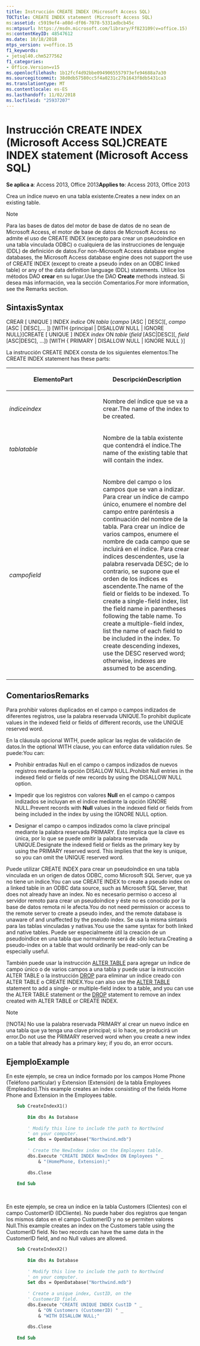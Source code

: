 ```yaml
---
title: Instrucción CREATE INDEX (Microsoft Access SQL)
TOCTitle: CREATE INDEX statement (Microsoft Access SQL)
ms:assetid: c5919ef4-a08d-df06-7078-5331adbcb45c
ms:mtpsurl: https://msdn.microsoft.com/library/Ff823109(v=office.15)
ms:contentKeyID: 48547612
ms.date: 10/18/2018
mtps_version: v=office.15
f1_keywords:
- jetsql40.chm5277562
f1_categories:
- Office.Version=v15
ms.openlocfilehash: 1b12fcf4d92bbe0949065557973efe94688a7a30
ms.sourcegitcommit: 38d0db57580cc5f4a0231c27b1643f8db5431ca3
ms.translationtype: MT
ms.contentlocale: es-ES
ms.lasthandoff: 11/02/2018
ms.locfileid: "25937207"
---
```

# <a name="create-index-statement-microsoft-access-sql"></a><span data-ttu-id="a4bfb-102">Instrucción CREATE INDEX (Microsoft Access SQL)</span><span class="sxs-lookup"><span data-stu-id="a4bfb-102">CREATE INDEX statement (Microsoft Access SQL)</span></span>

<span data-ttu-id="a4bfb-103">**Se aplica a**: Access 2013, Office 2013</span><span class="sxs-lookup"><span data-stu-id="a4bfb-103">**Applies to**: Access 2013, Office 2013</span></span>

<span data-ttu-id="a4bfb-104">Crea un índice nuevo en una tabla existente.</span><span class="sxs-lookup"><span data-stu-id="a4bfb-104">Creates a new index on an existing table.</span></span>

> [!NOTE]
> <span data-ttu-id="a4bfb-105">Para las bases de datos del motor de base de datos de no sean de Microsoft Access, el motor de base de datos de Microsoft Access no admite el uso de CREATE INDEX (excepto para crear un pseudoíndice en una tabla vinculada ODBC) o cualquiera de las instrucciones de lenguaje (DDL) de definición de datos.</span><span class="sxs-lookup"><span data-stu-id="a4bfb-105">For non-Microsoft Access database engine databases, the Microsoft Access database engine does not support the use of CREATE INDEX (except to create a pseudo index on an ODBC linked table) or any of the data definition language (DDL) statements.</span></span> <span data-ttu-id="a4bfb-106">Utilice los métodos DAO **crear** en su lugar.</span><span class="sxs-lookup"><span data-stu-id="a4bfb-106">Use the DAO **Create** methods instead.</span></span> <span data-ttu-id="a4bfb-107">Si desea más información, vea la sección Comentarios.</span><span class="sxs-lookup"><span data-stu-id="a4bfb-107">For more information, see the Remarks section.</span></span>

## <a name="syntax"></a><span data-ttu-id="a4bfb-108">Sintaxis</span><span class="sxs-lookup"><span data-stu-id="a4bfb-108">Syntax</span></span>

<span data-ttu-id="a4bfb-109">CREAR \[ UNIQUE \] INDEX *índice* ON *tabla* (*campo* \[ASC | DESC\]\[, *campo* \[ASC | DESC\],... \]) \[WITH {principal | DISALLOW NULL | IGNORE NULL}\]</span><span class="sxs-lookup"><span data-stu-id="a4bfb-109">CREATE \[ UNIQUE \] INDEX *index* ON *table* (*field* \[ASC|DESC\]\[, *field* \[ASC|DESC\], …\]) \[WITH { PRIMARY | DISALLOW NULL | IGNORE NULL }\]</span></span>

<span data-ttu-id="a4bfb-110">La instrucción CREATE INDEX consta de los siguientes elementos:</span><span class="sxs-lookup"><span data-stu-id="a4bfb-110">The CREATE INDEX statement has these parts:</span></span>

<table>
<colgroup>
<col style="width: 50%" />
<col style="width: 50%" />
</colgroup>
<thead>
<tr class="header">
<th><p><span data-ttu-id="a4bfb-111">Elemento</span><span class="sxs-lookup"><span data-stu-id="a4bfb-111">Part</span></span></p></th>
<th><p><span data-ttu-id="a4bfb-112">Descripción</span><span class="sxs-lookup"><span data-stu-id="a4bfb-112">Description</span></span></p></th>
</tr>
</thead>
<tbody>
<tr class="odd">
<td><p><span data-ttu-id="a4bfb-113"><em>índice</em></span><span class="sxs-lookup"><span data-stu-id="a4bfb-113"><em>index</em></span></span></p></td>
<td><p><span data-ttu-id="a4bfb-114">Nombre del índice que se va a crear.</span><span class="sxs-lookup"><span data-stu-id="a4bfb-114">The name of the index to be created.</span></span></p></td>
</tr>
<tr class="even">
<td><p><span data-ttu-id="a4bfb-115"><em>tabla</em></span><span class="sxs-lookup"><span data-stu-id="a4bfb-115"><em>table</em></span></span></p></td>
<td><p><span data-ttu-id="a4bfb-116">Nombre de la tabla existente que contendrá el índice.</span><span class="sxs-lookup"><span data-stu-id="a4bfb-116">The name of the existing table that will contain the index.</span></span></p></td>
</tr>
<tr class="odd">
<td><p><span data-ttu-id="a4bfb-117"><em>campo</em></span><span class="sxs-lookup"><span data-stu-id="a4bfb-117"><em>field</em></span></span></p></td>
<td><p><span data-ttu-id="a4bfb-p102">Nombre del campo o los campos que se van a indizar. Para crear un índice de campo único, enumere el nombre del campo entre paréntesis a continuación del nombre de la tabla. Para crear un índice de varios campos, enumere el nombre de cada campo que se incluirá en el índice. Para crear índices descendentes, use la palabra reservada DESC; de lo contrario, se supone que el orden de los índices es ascendente.</span><span class="sxs-lookup"><span data-stu-id="a4bfb-p102">The name of the field or fields to be indexed. To create a single-field index, list the field name in parentheses following the table name. To create a multiple-field index, list the name of each field to be included in the index. To create descending indexes, use the DESC reserved word; otherwise, indexes are assumed to be ascending.</span></span></p></td>
</tr>
</tbody>
</table>


## <a name="remarks"></a><span data-ttu-id="a4bfb-122">Comentarios</span><span class="sxs-lookup"><span data-stu-id="a4bfb-122">Remarks</span></span>

<span data-ttu-id="a4bfb-123">Para prohibir valores duplicados en el campo o campos indizados de diferentes registros, use la palabra reservada UNIQUE.</span><span class="sxs-lookup"><span data-stu-id="a4bfb-123">To prohibit duplicate values in the indexed field or fields of different records, use the UNIQUE reserved word.</span></span>

<span data-ttu-id="a4bfb-124">En la cláusula opcional WITH, puede aplicar las reglas de validación de datos.</span><span class="sxs-lookup"><span data-stu-id="a4bfb-124">In the optional WITH clause, you can enforce data validation rules.</span></span> <span data-ttu-id="a4bfb-125">Se puede:</span><span class="sxs-lookup"><span data-stu-id="a4bfb-125">You can:</span></span>

- <span data-ttu-id="a4bfb-126">Prohibir entradas Null en el campo o campos indizados de nuevos registros mediante la opción DISALLOW NULL.</span><span class="sxs-lookup"><span data-stu-id="a4bfb-126">Prohibit Null entries in the indexed field or fields of new records by using the DISALLOW NULL option.</span></span>

- <span data-ttu-id="a4bfb-127">Impedir que los registros con valores **Null** en el campo o campos indizados se incluyan en el índice mediante la opción IGNORE NULL.</span><span class="sxs-lookup"><span data-stu-id="a4bfb-127">Prevent records with **Null** values in the indexed field or fields from being included in the index by using the IGNORE NULL option.</span></span>

- <span data-ttu-id="a4bfb-p104">Designar el campo o campos indizados como la clave principal mediante la palabra reservada PRIMARY. Esto implica que la clave es única, por lo que se puede omitir la palabra reservada UNIQUE.</span><span class="sxs-lookup"><span data-stu-id="a4bfb-p104">Designate the indexed field or fields as the primary key by using the PRIMARY reserved word. This implies that the key is unique, so you can omit the UNIQUE reserved word.</span></span>

<span data-ttu-id="a4bfb-130">Puede utilizar CREATE INDEX para crear un pseudoíndice en una tabla vinculada en un origen de datos ODBC, como Microsoft SQL Server, que ya no tiene un índice.</span><span class="sxs-lookup"><span data-stu-id="a4bfb-130">You can use CREATE INDEX to create a pseudo index on a linked table in an ODBC data source, such as Microsoft SQL Server, that does not already have an index.</span></span> <span data-ttu-id="a4bfb-131">No es necesario permiso o acceso al servidor remoto para crear un pseudoíndice y éste no es conocido por la base de datos remota ni le afecta.</span><span class="sxs-lookup"><span data-stu-id="a4bfb-131">You do not need permission or access to the remote server to create a pseudo index, and the remote database is unaware of and unaffected by the pseudo index.</span></span> <span data-ttu-id="a4bfb-132">Se usa la misma sintaxis para las tablas vinculadas y nativas.</span><span class="sxs-lookup"><span data-stu-id="a4bfb-132">You use the same syntax for both linked and native tables.</span></span> <span data-ttu-id="a4bfb-133">Puede ser especialmente útil la creación de un pseudoíndice en una tabla que normalmente será de sólo lectura.</span><span class="sxs-lookup"><span data-stu-id="a4bfb-133">Creating a pseudo-index on a table that would ordinarily be read-only can be especially useful.</span></span>

<span data-ttu-id="a4bfb-134">También puede usar la instrucción [ALTER TABLE](alter-table-statement-microsoft-access-sql.md) para agregar un índice de campo único o de varios campos a una tabla y puede usar la instrucción ALTER TABLE o la instrucción [DROP](drop-statement-microsoft-access-sql.md) para eliminar un índice creado con ALTER TABLE o CREATE INDEX.</span><span class="sxs-lookup"><span data-stu-id="a4bfb-134">You can also use the [ALTER TABLE](alter-table-statement-microsoft-access-sql.md) statement to add a single- or multiple-field index to a table, and you can use the ALTER TABLE statement or the [DROP](drop-statement-microsoft-access-sql.md) statement to remove an index created with ALTER TABLE or CREATE INDEX.</span></span>

> [!NOTE]
> <span data-ttu-id="a4bfb-135">[!NOTA] No use la palabra reservada PRIMARY al crear un nuevo índice en una tabla que ya tenga una clave principal; si lo hace, se producirá un error.</span><span class="sxs-lookup"><span data-stu-id="a4bfb-135">Do not use the PRIMARY reserved word when you create a new index on a table that already has a primary key; if you do, an error occurs.</span></span>

## <a name="example"></a><span data-ttu-id="a4bfb-136">Ejemplo</span><span class="sxs-lookup"><span data-stu-id="a4bfb-136">Example</span></span>

<span data-ttu-id="a4bfb-137">En este ejemplo, se crea un índice formado por los campos Home Phone (Teléfono particular) y Extension (Extensión) de la tabla Employees (Empleados).</span><span class="sxs-lookup"><span data-stu-id="a4bfb-137">This example creates an index consisting of the fields Home Phone and Extension in the Employees table.</span></span>

```vb
    Sub CreateIndexX1() 
     
        Dim dbs As Database 
     
        ' Modify this line to include the path to Northwind 
        ' on your computer. 
        Set dbs = OpenDatabase("Northwind.mdb") 
     
        ' Create the NewIndex index on the Employees table. 
        dbs.Execute "CREATE INDEX NewIndex ON Employees " _ 
            & "(HomePhone, Extension);" 
     
        dbs.Close 
     
    End Sub 
```

<br/>

<span data-ttu-id="a4bfb-p106">En este ejemplo, se crea un índice en la tabla Customers (Clientes) con el campo CustomerID (IDCliente). No puede haber dos registros que tengan los mismos datos en el campo CustomerID y no se permiten valores Null.</span><span class="sxs-lookup"><span data-stu-id="a4bfb-p106">This example creates an index on the Customers table using the CustomerID field. No two records can have the same data in the CustomerID field, and no Null values are allowed.</span></span>

```vb
    Sub CreateIndexX2() 
     
        Dim dbs As Database 
     
        ' Modify this line to include the path to Northwind 
        ' on your computer. 
        Set dbs = OpenDatabase("Northwind.mdb") 
     
        ' Create a unique index, CustID, on the  
        ' CustomerID field. 
        dbs.Execute "CREATE UNIQUE INDEX CustID " _ 
            & "ON Customers (CustomerID) " _ 
            & "WITH DISALLOW NULL;" 
     
        dbs.Close 
     
    End Sub
```
